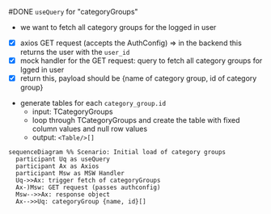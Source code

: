 #DONE `useQuery` for "categoryGroups"
- we want to fetch all category groups for the logged in user
- [x] axios GET request (accepts the AuthConfig) => in the backend this returns the user with the `user_id`
- [x] mock handler for the GET request: query to fetch all category groups for lgged in user
- [x] return this, payload should be {name of category group, id of category group}
- generate tables for each `category_group.id`
  - input: TCategoryGroups
  - loop through TCategoryGroups and create the table with fixed column values and null row values
  - output: `<Table/>[]`
<!-- order:-10
TODO:2021-11-24T13:50:32.999Z
DONE:2021-11-24T13:50:44.613Z
completed:2021-11-24T13:50:44.613Z
-->

```mermaid
sequenceDiagram %% Scenario: Initial load of category groups
  participant Uq as useQuery
  participant Ax as Axios
  participant Msw as MSW Handler
  Uq->>Ax: trigger fetch of categoryGroups
  Ax-)Msw: GET request (passes authconfig)
  Msw-->>Ax: response object
  Ax-->>Uq: categoryGroup {name, id}[]
```
